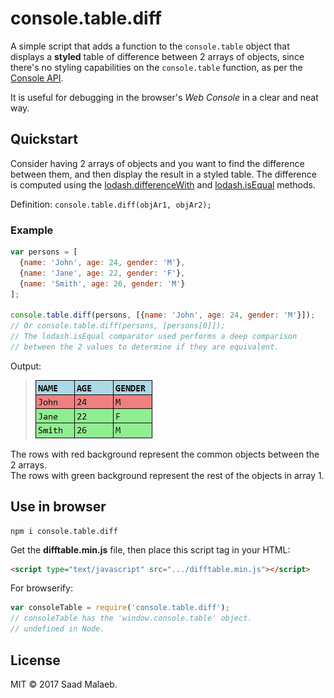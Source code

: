 # console.table.diff
A simple script that adds a function to the `console.table` object that displays a **styled** table of difference between 2 arrays of objects, since there's no styling capabilities on the `console.table` function, as per the [Console API](https://developer.mozilla.org/en-US/docs/Web/API/Console).  
  
  It is useful for debugging in the browser's _Web Console_ in a clear and neat way. 

## Quickstart
Consider having 2 arrays of objects and you want to find the difference between them, and then display the result in a styled table. The difference is computed using the [lodash.differenceWith](https://lodash.com/docs/4.17.4#differenceWith) and [lodash.isEqual](https://lodash.com/docs/4.17.4#isEqual) methods.  
  
  Definition: `console.table.diff(objAr1, objAr2);`

### Example
```javascript
var persons = [
  {name: 'John', age: 24, gender: 'M'},
  {name: 'Jane', age: 22, gender: 'F'},
  {name: 'Smith', age: 26, gender: 'M'}
];

console.table.diff(persons, [{name: 'John', age: 24, gender: 'M'}]);
// Or console.table.diff(persons, [persons[0]]);
// The lodash.isEqual comparator used performs a deep comparison 
// between the 2 values to determine if they are equivalent.
```
Output: <br/>
> ![Output table.](/images/table1.jpg?raw=true)

The rows with red background represent the common objects between the 2 arrays.  
The rows with green background represent the rest of the objects in array 1.

## Use in browser
```
npm i console.table.diff
```
Get the **difftable.min.js** file, then place this script tag in your HTML:
```html
<script type="text/javascript" src=".../difftable.min.js"></script>
```
For browserify: 
```javascript
var consoleTable = require('console.table.diff');
// consoleTable has the 'window.console.table' object.
// undefined in Node.
```

## License
MIT &copy; 2017 Saad Malaeb.
